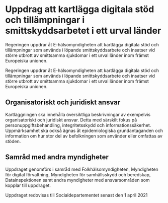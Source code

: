 # Uppdrag att kartlägga digitala stöd och tillämpningar i smittskyddsarbetet i ett urval länder

Regeringen uppdrar åt E-hälsomyndigheten att kartlägga digitala stöd och tillämpningar som används i löpande smittskyddsarbete och insatser vid större utbrott av smittsamma sjukdomar i ett urval länder inom främst Europeiska unionen.

Regeringen uppdrar åt E-hälsomyndigheten att kartlägga digitala stöd och tillämpningar som används i löpande smittskyddsarbete och insatser vid större utbrott av smittsamma sjukdomar i ett urval länder inom främst Europeiska unionen.

## Organisatoriskt och juridiskt ansvar

Kartläggningen ska innehålla översiktliga beskrivningar av exempelvis organisatoriskt och juridiskt ansvar. Detta med särskilt fokus på personuppgiftsbehandling, integritetsskydd och informationssäkerhet. Uppmärksamhet ska också ägnas åt epidemiologiska grundantaganden och information om hur stor del av befolkningen som använder eller omfattas av stöden.

## Samråd med andra myndigheter

Uppdraget genomförs i samråd med Folkhälsomyndigheten, Myndigheten för digital förvaltning, Myndigheten för samhällsskydd och beredskap, Datainspektionen samt andra myndigheter med ansvarsområden som kopplar till uppdraget.

Uppdraget redovisas till Socialdepartementet senast den 1 april 2021
